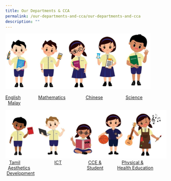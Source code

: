 ```yaml
---
title: Our Departments & CCA
permalink: /our-departments-and-cca/our-departments-and-cca
description: ""
---
```

<img src="/images/departments1.jpg" 
     style="width:90%">
		 
   [English](https://moe-wellingtonpri-staging.netlify.app/our-departments-and-cca/english)                          [Mathematics](https://moe-wellingtonpri-staging.netlify.app/our-departments-and-cca/mathematics)                [Chinese](https://moe-wellingtonpri-staging.netlify.app/our-departments-and-cca/chinese)                         [Science](https://moe-wellingtonpri-staging.netlify.app/our-departments-and-cca/science)                         [Malay](https://moe-wellingtonpri-staging.netlify.app/our-departments-and-cca/malay)
	 
![](/images/2%20(1).jpg)
   [Tamil](https://wellingtonpri.moe.edu.sg/our-departments-n-cca/tamil)                           [ICT](https://wellingtonpri.moe.edu.sg/our-departments-n-cca/infocomm-technology-ict)                     [CCE &](https://wellingtonpri.moe.edu.sg/our-departments-n-cca/cce-n-student-development)                [Physical &](https://wellingtonpri.moe.edu.sg/our-departments-n-cca/physical-n-health-education)              [Aesthetics](https://wellingtonpri.moe.edu.sg/our-departments-n-cca/aesthetics)                                             [Student](https://wellingtonpri.moe.edu.sg/our-departments-n-cca/cce-n-student-development)           [Health Education](https://wellingtonpri.moe.edu.sg/our-departments-n-cca/physical-n-health-education)             [Development](https://wellingtonpri.moe.edu.sg/our-departments-n-cca/cce-n-student-development)